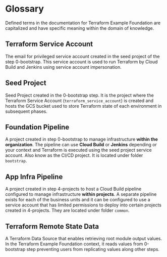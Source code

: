 # Glossary

Defined terms in the documentation for Terraform Example Foundation are capitalized and have
specific meaning within the domain of knowledge.

## Terraform Service Account

The email for privileged service account created in the seed project of the step 0-bootstrap.
This service account is used to run Terraform by Cloud Build and Jenkins using service account impersonation.

## Seed Project

Seed Project created in the 0-bootstrap step. It is the project where the Terraform Service Account (`terraform_service_account`) is created and hosts the GCS bucket used to store Terraform state of each environment in subsequent phases.

## Foundation Pipeline

A project created in step 0-bootstrap to manage infrastructure **within the organization**.
The pipeline can use **Cloud Build** or **Jenkins** depending or your context and Terraform is executed using the seed project service account.
Also know as the CI/CD project.
It is located under folder `bootstrap`.

## App Infra Pipeline

A project created in step 4-projects to host a Cloud Build pipeline configured to manage infrastructure **within projects**.
A separate pipeline exists for each of the business units and it can be configured to use a service account that has limited permissions to deploy into certain projects created in 4-projects.
They are located under folder `common`.

## Terraform Remote State Data

A Terraform Data Source that enables retrieving root module output values. In the Terraform Example Foundation context, it reads values from 0-bootstrap step preventing users from replicating values along other steps.
